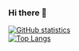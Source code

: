 ### Hi there 👋

[![GitHub statistics](https://github-readme-stats.vercel.app/api?username=mateusz-brzozowski)](https://github.com/anuraghazra/github-readme-stats)  
[![Top Langs](https://github-readme-stats.vercel.app/api/top-langs/?username=mateusz-brzozowski&layout=compact)](https://github.com/anuraghazra/github-readme-stats)
<!--
**mateusz-brzozowski/mateusz-brzozowski** is a ✨ _special_ ✨ repository because its `README.md` (this file) appears on your GitHub profile.

Here are some ideas to get you started:

- 🔭 I’m currently working on ...
- 🌱 I’m currently learning ...
- 👯 I’m looking to collaborate on ...
- 🤔 I’m looking for help with ...
- 💬 Ask me about ...
- 📫 How to reach me: ...
- 😄 Pronouns: ...
- ⚡ Fun fact: ...
-->
